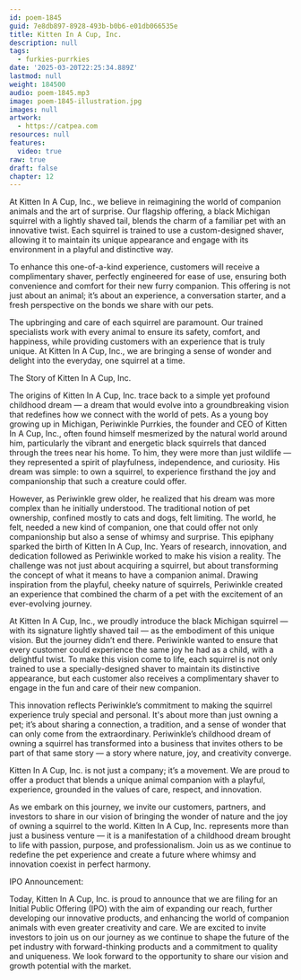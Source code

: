 ```yaml
---
id: poem-1845
guid: 7e8db897-8928-493b-b0b6-e01db066535e
title: Kitten In A Cup, Inc.
description: null
tags:
  - furkies-purrkies
date: '2025-03-20T22:25:34.889Z'
lastmod: null
weight: 184500
audio: poem-1845.mp3
image: poem-1845-illustration.jpg
images: null
artwork:
  - https://catpea.com
resources: null
features:
  video: true
raw: true
draft: false
chapter: 12
---
```


At Kitten In A Cup, Inc., we believe in reimagining the world of companion animals and the art of surprise. Our flagship offering, a black Michigan squirrel with a lightly shaved tail, blends the charm of a familiar pet with an innovative twist. Each squirrel is trained to use a custom-designed shaver, allowing it to maintain its unique appearance and engage with its environment in a playful and distinctive way.

To enhance this one-of-a-kind experience, customers will receive a complimentary shaver, perfectly engineered for ease of use, ensuring both convenience and comfort for their new furry companion. This offering is not just about an animal; it’s about an experience, a conversation starter, and a fresh perspective on the bonds we share with our pets.

The upbringing and care of each squirrel are paramount. Our trained specialists work with every animal to ensure its safety, comfort, and happiness, while providing customers with an experience that is truly unique. At Kitten In A Cup, Inc., we are bringing a sense of wonder and delight into the everyday, one squirrel at a time.

The Story of Kitten In A Cup, Inc.

The origins of Kitten In A Cup, Inc. trace back to a simple yet profound childhood dream — a dream that would evolve into a groundbreaking vision that redefines how we connect with the world of pets.
As a young boy growing up in Michigan, Periwinkle Purrkies, the founder and CEO of Kitten In A Cup, Inc., often found himself mesmerized by the natural world around him, particularly the vibrant and energetic black squirrels that danced through the trees near his home. To him, they were more than just wildlife — they represented a spirit of playfulness, independence, and curiosity. His dream was simple: to own a squirrel, to experience firsthand the joy and companionship that such a creature could offer.

However, as Periwinkle grew older, he realized that his dream was more complex than he initially understood. The traditional notion of pet ownership, confined mostly to cats and dogs, felt limiting. The world, he felt, needed a new kind of companion, one that could offer not only companionship but also a sense of whimsy and surprise. This epiphany sparked the birth of Kitten In A Cup, Inc.
Years of research, innovation, and dedication followed as Periwinkle worked to make his vision a reality. The challenge was not just about acquiring a squirrel, but about transforming the concept of what it means to have a companion animal. Drawing inspiration from the playful, cheeky nature of squirrels, Periwinkle created an experience that combined the charm of a pet with the excitement of an ever-evolving journey.

At Kitten In A Cup, Inc., we proudly introduce the black Michigan squirrel — with its signature lightly shaved tail — as the embodiment of this unique vision. But the journey didn’t end there. Periwinkle wanted to ensure that every customer could experience the same joy he had as a child, with a delightful twist. To make this vision come to life, each squirrel is not only trained to use a specially-designed shaver to maintain its distinctive appearance, but each customer also receives a complimentary shaver to engage in the fun and care of their new companion.

This innovation reflects Periwinkle’s commitment to making the squirrel experience truly special and personal. It's about more than just owning a pet; it’s about sharing a connection, a tradition, and a sense of wonder that can only come from the extraordinary. Periwinkle’s childhood dream of owning a squirrel has transformed into a business that invites others to be part of that same story — a story where nature, joy, and creativity converge.

Kitten In A Cup, Inc. is not just a company; it’s a movement. We are proud to offer a product that blends a unique animal companion with a playful, experience, grounded in the values of care, respect, and innovation.

As we embark on this journey, we invite our customers, partners, and investors to share in our vision of bringing the wonder of nature and the joy of owning a squirrel to the world. Kitten In A Cup, Inc. represents more than just a business venture — it is a manifestation of a childhood dream brought to life with passion, purpose, and professionalism. Join us as we continue to redefine the pet experience and create a future where whimsy and innovation coexist in perfect harmony.

IPO Announcement:

Today, Kitten In A Cup, Inc. is proud to announce that we are filing for an Initial Public Offering (IPO) with the aim of expanding our reach, further developing our innovative products, and enhancing the world of companion animals with even greater creativity and care. We are excited to invite investors to join us on our journey as we continue to shape the future of the pet industry with forward-thinking products and a commitment to quality and uniqueness. We look forward to the opportunity to share our vision and growth potential with the market.
